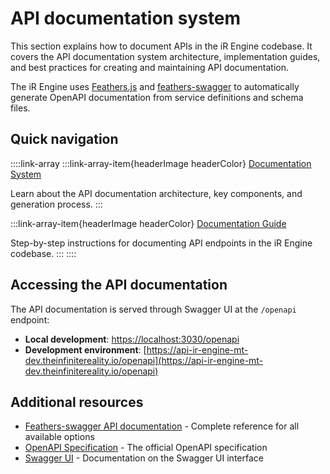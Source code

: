 # API documentation system

This section explains how to document APIs in the iR Engine codebase. It covers the API documentation system architecture, implementation guides, and best practices for creating and maintaining API documentation.

The iR Engine uses [Feathers.js](https://feathersjs.com/) and [feathers-swagger](https://github.com/feathersjs-ecosystem/feathers-swagger) to automatically generate OpenAPI documentation from service definitions and schema files.

## Quick navigation

::::link-array
:::link-array-item{headerImage headerColor}
[Documentation System](./01_documentationSystem.md)&#x20;

Learn about the API documentation architecture, key components, and generation process.
:::

:::link-array-item{headerImage headerColor}
[Documentation Guide](./02_documentationGuide.md)&#x20;

Step-by-step instructions for documenting API endpoints in the iR Engine codebase.
:::
::::

## Accessing the API documentation

The API documentation is served through Swagger UI at the `/openapi` endpoint:

- **Local development**: [https://localhost:3030/openapi](https://localhost:3030/openapi)
- **Development environment**: [https://api-ir-engine-mt-dev.theinfinitereality.io/openapi](https://api-ir-engine-mt-dev.theinfinitereality.io/openapi)

## Additional resources

- [Feathers-swagger API documentation](https://feathersjs-ecosystem.github.io/feathers-swagger/#/api) - Complete reference for all available options
- [OpenAPI Specification](https://swagger.io/specification/) - The official OpenAPI specification
- [Swagger UI](https://swagger.io/tools/swagger-ui/) - Documentation on the Swagger UI interface
